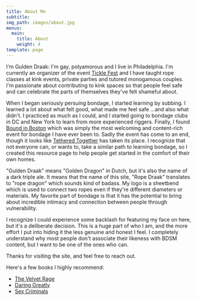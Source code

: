 ```yaml
---
title: About Me
subtitle:
img_path: images/about.jpg
menus:
  main:
    title: About
    weight: 4
template: page
---
```


I'm Gulden Draak: I'm gay, polyamorous and I live in Philadelphia. I'm currently an organizer of the event [Tickle Fest](https://www.tklfest.com/) and I have taught rope classes at kink events, private parties and tutored monogamous couples. I'm passionate about contributing to kink spaces so that people feel safe and can celebrate the parts of themselves they've felt shameful about.

When I began seriously persuing bondage, I started learning by subbing. I learned a lot about what felt good, what made me feel safe ...and also what didn't. I practiced as much as I could, and I started going to bondage clubs in DC and New York to learn from more experienced riggers. Finally, I found [Bound in Boston](https://www.boundinboston.com/farewell.aspx) which was simply the most welcoming and content-rich event for bondage I have ever been to. Sadly the event has come to an end, though it looks like [Tethered Together](https://tetheredtogether.net/) has taken its place. I recognize that not everyone can, or wants to, take a similar path to learning bondage, so I created this resource page to help people get started in the comfort of their own homes.

"Gulden Draak" means "Golden Dragon" in Dutch, but it's also the name of a dark triple ale. It means that the name of this site, "Rope Draak" translates to "rope dragon" which sounds kind of badass. My logo is a sheetbend which is used to connect two ropes even if they're different diameters or materials. My favorite part of bondage is that it has the potential to bring about incredible intimacy and connection between people through vulnerability.

I recognize I could experience some backlash for featuring my face on here, but it's a deliberate decision. This is a huge part of who I am, and the more effort I put into hiding it the less genuine and honest I feel. I completely understand why most people don't associate their likeness with BDSM content, but I want to be one of the ones who can.

Thanks for visiting the site, and feel free to reach out.

Here's a few books I highly recommend:

+ [The Velvet Rage](https://www.goodreads.com/book/show/49418.The_Velvet_Rage)
+ [Daring Greatly](https://www.goodreads.com/book/show/13588356-daring-greatly)
+ [Sex Criminals](https://en.wikipedia.org/wiki/Sex_Criminals)